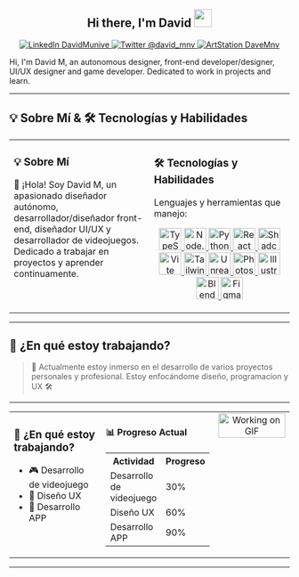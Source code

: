 <h2 align="center">Hi there, I'm David <img src="https://github.com/blackcater/blackcater/raw/main/images/Hi.gif" height="32" /></h2>

<p align="center">
  <a href="https://vlostman.github.io/DM-portfolio/"> <img src="https://img.shields.io/badge/LinkedIn-DavidMunive-%230077B5?style=flat-square&logo=linkedin&logoColor=white" alt="LinkedIn DavidMunive"> </a>
  <a href="https://twitter.com/david_mnv"> <img src="https://img.shields.io/badge/Twitter-%40david_mnv-%231DA1F2?style=flat-square&logo=twitter&logoColor=white" alt="Twitter @david_mnv"> </a>
  <a href="https://www.artstation.com/davemnv"> <img src="https://img.shields.io/badge/ArtStation-DaveMnv-%2313B8F2?style=flat-square&logo=artstation&logoColor=white" alt="ArtStation DaveMnv"> </a>
</p>

<p align="left">
  Hi, I'm David M, an autonomous designer, front-end developer/designer, UI/UX designer and game developer. Dedicated to work in projects and learn.
</p>

---
## <h2>💡 Sobre Mí & 🛠️ Tecnologías y Habilidades</h2>

<table style="width:100%;">
  <tr>
    <td width="50%" valign="top">
      <h3> 💡 Sobre Mí </h3>
      <p align="left">
        👋 ¡Hola! Soy David M, un apasionado diseñador autónomo, desarrollador/diseñador front-end, diseñador UI/UX y desarrollador de videojuegos. Dedicado a trabajar en proyectos y aprender continuamente.
      </p>
    </td>
    <td width="50%" valign="top">
      <h3> 🛠️ Tecnologías y Habilidades </h3>
      <p align="left">
        Lenguajes y herramientas que manejo:
      </p>
      <p align="center">
       <a href="https://skillicons.dev">
          <img src="https://skillicons.dev/icons?i=typescript" height="40" alt="TypeScript" title="TypeScript">
          <img src="https://skillicons.dev/icons?i=nodejs" height="40" alt="Node.js" title="Node.js">
          <img src="https://skillicons.dev/icons?i=python" height="40" alt="Python" title="Python">
          <img src="https://skillicons.dev/icons?i=react" height="40" alt="React" title="React">
          <img src="https://skillicons.dev/icons?i=shadcnui" height="40" alt="Shadcn UI" title="Shadcn UI">
          <img src="https://skillicons.dev/icons?i=vite" height="40" alt="Vite" title="Vite">
          <img src="https://skillicons.dev/icons?i=tailwindcss" height="40" alt="Tailwind CSS" title="Tailwind CSS">
          <img src="https://skillicons.dev/icons?i=unrealengine" height="40" alt="Unreal Engine" title="Unreal Engine">
          <img src="https://skillicons.dev/icons?i=photoshop" height="40" alt="Photoshop" title="Photoshop">
          <img src="https://skillicons.dev/icons?i=illustrator" height="40" alt="Illustrator" title="Illustrator">
          <img src="https://skillicons.dev/icons?i=blender" height="40" alt="Blender" title="Blender">
          <img src="https://skillicons.dev/icons?i=figma" height="40" alt="Figma" title="Figma">
          </a>
      </p>
    </td>
  </tr>
</table>

---
## <h2>🔭 ¿En qué estoy trabajando?</h2>

> 🚀 Actualmente estoy inmerso en el desarrollo de varios proyectos personales y profesional. Estoy enfocándome diseño, programacion y UX  🛠️

---
<table style="width:100%;">
  <tr>
    <td width="35%" valign="top">
      <h3> 🔭 ¿En qué estoy trabajando? </h3>
      <ul>
        <li> 🎮 Desarrollo de videojuego </li>
        <li> 🎨 Diseño UX </li>
        <li> 📱 Desarrollo APP </li>
      </ul>
    </td>
    <td width="35%" valign="top">
      <h4> 📊 Progreso Actual </h4>
      <table>
        <tr>
          <th>Actividad</th>
          <th>Progreso</th>
        </tr>
        <tr>
          <td>Desarrollo de videojuego</td>
          <td>30%</td>
        </tr>
        <tr>
          <td>Diseño UX</td>
          <td>60%</td>
        </tr>
        <tr>
          <td>Desarrollo APP</td>
          <td>90%</td>
        </tr>
      </table>
    </td>
    <td width="30%" valign="top" align="center">
      <img src="https://media2.giphy.com/media/v1.Y2lkPTc5MGI3NjExb2V1ZndxOTFmMDB6NXF0NmRzcHE0c2NzZzk5dmNodDh0NnVpbTVtOCZlcD12MV9pbnRlcm5hbF9naWZfYnlfaWQmY3Q9Zw/SWoSkN6DxTszqIKEqv/giphy.gif" alt="Working on GIF" width="100%">
    </td>
  </tr>
</table>

---

